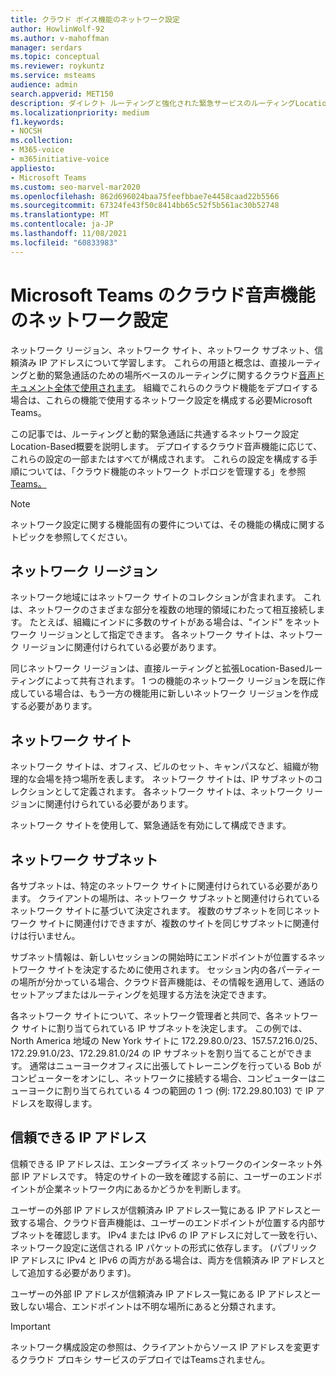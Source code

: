 ```yaml
---
title: クラウド ボイス機能のネットワーク設定
author: HowlinWolf-92
ms.author: v-mahoffman
manager: serdars
ms.topic: conceptual
ms.reviewer: roykuntz
ms.service: msteams
audience: admin
search.appverid: MET150
description: ダイレクト ルーティングと強化された緊急サービスのルーティングLocation-Based構成する必要があるネットワーク設定について説明します。
ms.localizationpriority: medium
f1.keywords:
- NOCSH
ms.collection:
- M365-voice
- m365initiative-voice
appliesto:
- Microsoft Teams
ms.custom: seo-marvel-mar2020
ms.openlocfilehash: 862d696024baa75feefbbae7e4458caad22b5566
ms.sourcegitcommit: 67324fe43f50c8414bb65c52f5b561ac30b52748
ms.translationtype: MT
ms.contentlocale: ja-JP
ms.lasthandoff: 11/08/2021
ms.locfileid: "60833983"
---
```

# <a name="network-settings-for-cloud-voice-features-in-microsoft-teams"></a>Microsoft Teams のクラウド音声機能のネットワーク設定

ネットワーク リージョン、ネットワーク サイト、ネットワーク サブネット、信頼済み IP アドレスについて学習します。 これらの用語と概念は、直接ルーティングと動的緊急通話のための場所ベースのルーティングに関するクラウド[音声ドキュメント](location-based-routing-plan.md)[全体で使用されます](configure-dynamic-emergency-calling.md)。 組織でこれらのクラウド機能をデプロイする場合は、これらの機能で使用するネットワーク設定を構成する必要Microsoft Teams。

この記事では、ルーティングと動的緊急通話に共通するネットワーク設定Location-Based概要を説明します。 デプロイするクラウド音声機能に応じて、これらの設定の一部またはすべてが構成されます。 これらの設定を構成する手順については、「クラウド機能のネットワーク トポロジを管理する」を参照[Teams。](manage-your-network-topology.md)

> [!NOTE]
> ネットワーク設定に関する機能固有の要件については、その機能の構成に関するトピックを参照してください。

## <a name="network-region"></a>ネットワーク リージョン

ネットワーク地域にはネットワーク サイトのコレクションが含まれます。 これは、ネットワークのさまざまな部分を複数の地理的領域にわたって相互接続します。 たとえば、組織にインドに多数のサイトがある場合は、"インド" をネットワーク リージョンとして指定できます。 各ネットワーク サイトは、ネットワーク リージョンに関連付けられている必要があります。

同じネットワーク リージョンは、直接ルーティングと拡張Location-Basedルーティングによって共有されます。 1 つの機能のネットワーク リージョンを既に作成している場合は、もう一方の機能用に新しいネットワーク リージョンを作成する必要があります。

## <a name="network-site"></a>ネットワーク サイト

ネットワーク サイトは、オフィス、ビルのセット、キャンパスなど、組織が物理的な会場を持つ場所を表します。 ネットワーク サイトは、IP サブネットのコレクションとして定義されます。 各ネットワーク サイトは、ネットワーク リージョンに関連付けられている必要があります。

ネットワーク サイトを使用して、緊急通話を有効にして構成できます。

## <a name="network-subnet"></a>ネットワーク サブネット

各サブネットは、特定のネットワーク サイトに関連付けられている必要があります。 クライアントの場所は、ネットワーク サブネットと関連付けられているネットワーク サイトに基づいて決定されます。 複数のサブネットを同じネットワーク サイトに関連付けできますが、複数のサイトを同じサブネットに関連付けは行いません。

サブネット情報は、新しいセッションの開始時にエンドポイントが位置するネットワーク サイトを決定するために使用されます。 セッション内の各パーティーの場所が分かっている場合、クラウド音声機能は、その情報を適用して、通話のセットアップまたはルーティングを処理する方法を決定できます。

各ネットワーク サイトについて、ネットワーク管理者と共同で、各ネットワーク サイトに割り当てられている IP サブネットを決定します。 この例では、North America 地域の New York サイトに 172.29.80.0/23、157.57.216.0/25、172.29.91.0/23、172.29.81.0/24 の IP サブネットを割り当てることができます。 通常はニューヨークオフィスに出張してトレーニングを行っている Bob がコンピューターをオンにし、ネットワークに接続する場合、コンピューターはニューヨークに割り当てられている 4 つの範囲の 1 つ (例: 172.29.80.103) で IP アドレスを取得します。

## <a name="trusted-ip-address"></a>信頼できる IP アドレス

信頼できる IP アドレスは、エンタープライズ ネットワークのインターネット外部 IP アドレスです。 特定のサイトの一致を確認する前に、ユーザーのエンドポイントが企業ネットワーク内にあるかどうかを判断します。

ユーザーの外部 IP アドレスが信頼済み IP アドレス一覧にある IP アドレスと一致する場合、クラウド音声機能は、ユーザーのエンドポイントが位置する内部サブネットを確認します。 IPv4 または IPv6 の IP アドレスに対して一致を行い、ネットワーク設定に送信される IP パケットの形式に依存します。 (パブリック IP アドレスに IPv4 と IPv6 の両方がある場合は、両方を信頼済み IP アドレスとして追加する必要があります)。

ユーザーの外部 IP アドレスが信頼済み IP アドレス一覧にある IP アドレスと一致しない場合、エンドポイントは不明な場所にあると分類されます。

> [!Important]
> ネットワーク構成設定の参照は、クライアントからソース IP アドレスを変更するクラウド プロキシ サービスのデプロイではTeamsされません。
